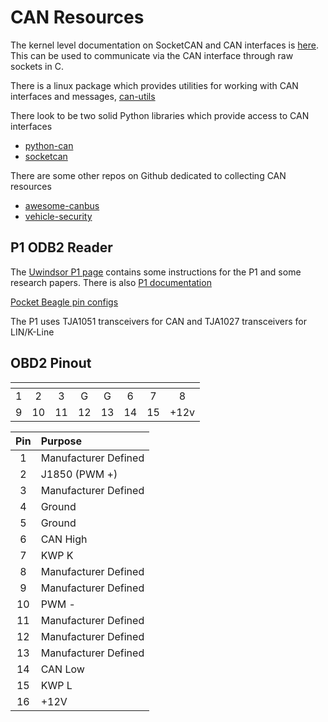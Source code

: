 # CAN Resources


The kernel level documentation on SocketCAN and CAN interfaces is [here](https://www.kernel.org/doc/html/latest/networking/can.html). This can be used to communicate via the CAN interface through raw sockets in C.

There is a linux package which provides utilities for working with CAN interfaces and messages, [can-utils](https://github.com/linux-can/can-utils)

There look to be two solid Python libraries which provide access to CAN interfaces
- [python-can](https://github.com/hardbyte/python-can)
- [socketcan](https://gitlab.com/Menschel/socketcan)


There are some other repos on Github dedicated to collecting CAN resources
- [awesome-canbus](https://github.com/iDoka/awesome-canbus)
- [vehicle-security](https://github.com/wtsxDev/Vehicle-Security)


## P1 ODB2 Reader

The [Uwindsor P1 page](https://github.com/UWindsor/CarHackingResearch) contains some instructions for the P1 and some research papers. There is also [P1 documentation](https://docs.macchina.cc/p1-docs/getting-started)

[Pocket Beagle pin configs](https://github.com/beagleboard/pocketbeagle/wiki/Peripherals#can)

The P1 uses TJA1051 transceivers for CAN and TJA1027 transceivers for LIN/K-Line

## OBD2 Pinout
[]()|[]()|[]()|[]()|[]()|[]()|[]()|[]()| 
:---:|:---:|:---:|:---:|:---:|:---:|:---:|:---:|
| 1 | 2 | 3 | G | G | 6 | 7 | 8 |
| 9 | 10| 11| 12| 13| 14| 15|+12v|

Pin   | Purpose
:---: | :---
1 | Manufacturer Defined
2 | J1850 (PWM +)
3 | Manufacturer Defined
4 | Ground
5 | Ground
6 | CAN High
7 | KWP K
8 | Manufacturer Defined
9 | Manufacturer Defined
10| PWM -
11| Manufacturer Defined
12| Manufacturer Defined
13| Manufacturer Defined
14| CAN Low
15| KWP L
16| +12V
